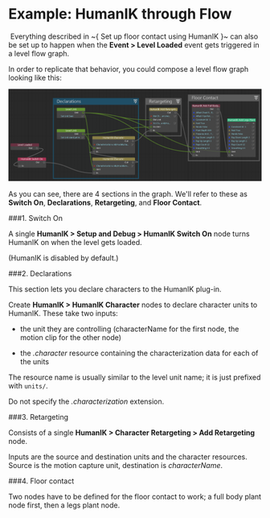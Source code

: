 # Example: HumanIK through Flow
﻿
Everything described in ~{ Set up floor contact using HumanIK }~ can also be set up to happen when the **Event > Level Loaded** event gets triggered in a level flow graph.

In order to replicate that behavior, you could compose a level flow graph looking like this:

![](../../images/humanIK_flow.png)


As you can see, there are 4 sections in the graph. We'll refer to these as **Switch On**, **Declarations**, **Retargeting**, and **Floor Contact**.

###1. Switch On

A single **HumanIK > Setup and Debug > HumanIK Switch On** node turns HumanIK on when the level gets loaded.

(HumanIK is disabled by default.)

###2. Declarations

This section lets you declare characters to the HumanIK plug-in.

Create **HumanIK > HumanIK Character** nodes to declare character units to HumanIK. These take two inputs:

- the unit they are controlling (characterName for the first node, the motion clip for the other node)

- the *.character* resource containing the characterization data for each of the units

The resource name is usually similar to the level unit name; it is just prefixed with `units/`.

Do not specify the *.characterization* extension.


###3. Retargeting

Consists of a single **HumanIK > Character Retargeting > Add Retargeting** node.

Inputs are the source and destination units and the character resources. Source is the motion capture unit, destination is *characterName*.


###4. Floor contact

Two nodes have to be defined for the floor contact to work; a full body plant node first, then a legs plant node.
